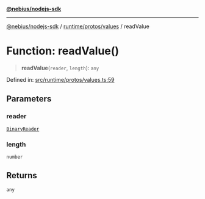 [**@nebius/nodejs-sdk**](../../../../README.md)

---

[@nebius/nodejs-sdk](../../../../README.md) / [runtime/protos/values](../README.md) / readValue

# Function: readValue()

> **readValue**(`reader`, `length`): `any`

Defined in: [src/runtime/protos/values.ts:59](https://github.com/nebius/nodejs-sdk/blob/2ec552fb564ad8fdbf78c4eb6e73ce9101501e8a/src/runtime/protos/values.ts#L59)

## Parameters

### reader

[`BinaryReader`](../../core/classes/BinaryReader.md)

### length

`number`

## Returns

`any`
